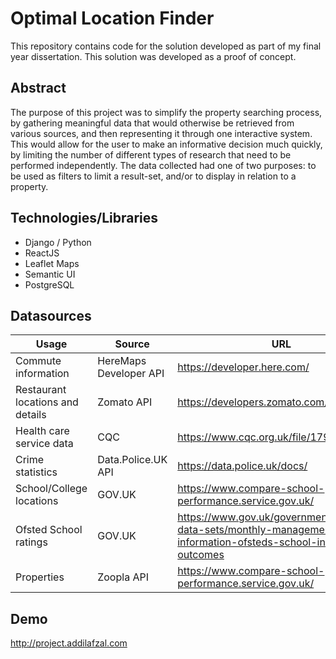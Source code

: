 # Optimal Location Finder

This repository contains code for the solution developed as part of my final year dissertation. This solution was developed as a proof of concept.

## Abstract
The purpose of this project was to simplify the property searching process, by gathering meaningful data
that would otherwise be retrieved from various sources, and then representing it through one
interactive system. This would allow for the user to make an informative decision much quickly, by
limiting the number of different types of research that need to be performed independently. The data
collected had one of two purposes: to be used as filters to limit a result-set, and/or to display in relation
to a property.

## Technologies/Libraries
* Django / Python
* ReactJS 
* Leaflet Maps
* Semantic UI
* PostgreSQL

## Datasources

| Usage | Source | URL |
|-------|--------|-----|
| Commute information | HereMaps Developer API | https://developer.here.com/ |
| Restaurant locations and details | Zomato API | https://developers.zomato.com/api |
| Health care service data | CQC | https://www.cqc.org.uk/file/179940 |
| Crime statistics | Data.Police.UK API | https://data.police.uk/docs/ |
| School/College locations | GOV.UK | https://www.compare-school-performance.service.gov.uk/ | |
| Ofsted School ratings | GOV.UK | https://www.gov.uk/government/statistical-data-sets/monthly-management-information-ofsteds-school-inspections-outcomes |
| Properties | Zoopla API | https://www.compare-school-performance.service.gov.uk/ |

## Demo
http://project.addilafzal.com
